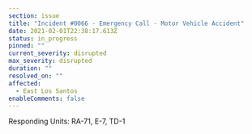 ```yaml
---
section: issue
title: "Incident #0066 - Emergency Call - Motor Vehicle Accident"
date: 2021-02-01T22:38:17.613Z
status: in_progress
pinned: ""
current_severity: disrupted
max_severity: disrupted
duration: ""
resolved_on: ""
affected:
  - East Los Santos
enableComments: false
---
```

Responding Units: RA-71, E-7, TD-1